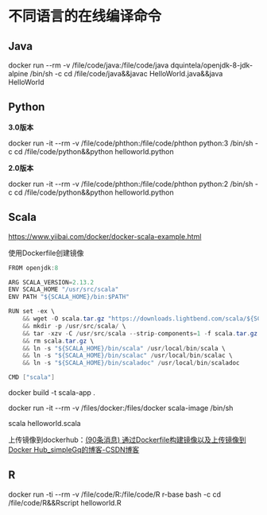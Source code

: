 # 不同语言的在线编译命令

## Java

docker run --rm  -v /file/code/java:/file/code/java dquintela/openjdk-8-jdk-alpine /bin/sh -c cd /file/code/java&&javac HelloWorld.java&&java HelloWorld

## Python

**3.0版本**

docker run -it --rm  -v /file/code/phthon:/file/code/phthon python:3 /bin/sh -c cd /file/code/python&&python helloworld.python

**2.0版本**

docker run -it --rm  -v /file/code/phthon:/file/code/phthon python:2 /bin/sh -c cd /file/code/python&&python helloworld.python

## Scala

https://www.yiibai.com/docker/docker-scala-example.html

使用Dockerfile创建镜像

```java
FROM openjdk:8

ARG SCALA_VERSION=2.13.2
ENV SCALA_HOME "/usr/src/scala"
ENV PATH "${SCALA_HOME}/bin:$PATH"

RUN set -ex \
    && wget -O scala.tar.gz "https://downloads.lightbend.com/scala/${SCALA_VERSION}/scala-${SCALA_VERSION}.tgz" \
    && mkdir -p /usr/src/scala/ \
    && tar -xzv -C /usr/src/scala --strip-components=1 -f scala.tar.gz \
    && rm scala.tar.gz \
    && ln -s "${SCALA_HOME}/bin/scala" /usr/local/bin/scala \
    && ln -s "${SCALA_HOME}/bin/scalac" /usr/local/bin/scalac \
    && ln -s "${SCALA_HOME}/bin/scaladoc" /usr/local/bin/scaladoc

CMD ["scala"]
```

 docker build -t scala-app .

docker run -it --rm  -v /files/docker:/files/docker scala-image /bin/sh    



scala helloworld.scala

上传镜像到dockerhub：[(90条消息) 通过Dockerfile构建镜像以及上传镜像到Docker Hub_simpleGq的博客-CSDN博客](https://blog.csdn.net/u011069294/article/details/105582641)



## R

docker run -ti --rm   -v /file/code/R:/file/code/R r-base bash  -c cd /file/code/R&&Rscript helloworld.R